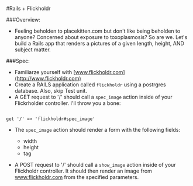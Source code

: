 #Rails + Flickholdr

###Overview:
* Feeling beholden to placekitten.com but don't like being beholden to anyone?  Concerned about exposure to toxoplasmosis?  So are we.  Let's build a Rails app that renders a pictures of a given length, height, AND subject matter.  

###Spec:

* Familiarze yourself with [www.flickholdr.com](http://www.flickholdr.com)
* Create a RAILS application called `flickholdr` using a postrgres database.  Also, skip Test unit.  
* A GET request to '/' should call a `spec_image` action inside of your Flickrholder controller.  I'll throw you a bone:

```

get '/' => 'flickholdr#spec_image'

```
* The `spec_image` action should render a form with the following fields:
	- width 
	- height 
	- tag

* A POST request to '/' should call a `show_image` action inside of your Flickholdr controller.  It should then render an image from www.flickholdr.com from the specified parameters. 